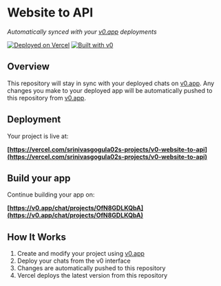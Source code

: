 # Website to API

*Automatically synced with your [v0.app](https://v0.app) deployments*

[![Deployed on Vercel](https://img.shields.io/badge/Deployed%20on-Vercel-black?style=for-the-badge&logo=vercel)](https://vercel.com/srinivasgogula02s-projects/v0-website-to-api)
[![Built with v0](https://img.shields.io/badge/Built%20with-v0.app-black?style=for-the-badge)](https://v0.app/chat/projects/OfN8GDLKQbA)

## Overview

This repository will stay in sync with your deployed chats on [v0.app](https://v0.app).
Any changes you make to your deployed app will be automatically pushed to this repository from [v0.app](https://v0.app).

## Deployment

Your project is live at:

**[https://vercel.com/srinivasgogula02s-projects/v0-website-to-api](https://vercel.com/srinivasgogula02s-projects/v0-website-to-api)**

## Build your app

Continue building your app on:

**[https://v0.app/chat/projects/OfN8GDLKQbA](https://v0.app/chat/projects/OfN8GDLKQbA)**

## How It Works

1. Create and modify your project using [v0.app](https://v0.app)
2. Deploy your chats from the v0 interface
3. Changes are automatically pushed to this repository
4. Vercel deploys the latest version from this repository